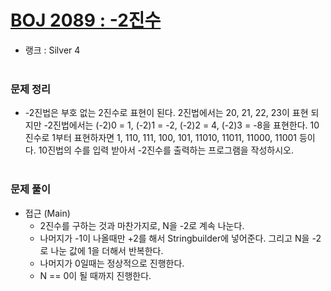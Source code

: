 # [BOJ 2089 : -2진수](https://www.acmicpc.net/problem/2089)
- 랭크 : Silver 4
  <br><br>
  
### 문제 정리
- -2진법은 부호 없는 2진수로 표현이 된다. 2진법에서는 20, 21, 22, 23이 표현 되지만 -2진법에서는 (-2)0 = 1, (-2)1 = -2, (-2)2 = 4, (-2)3 = -8을 표현한다. 10진수로 1부터 표현하자면 1, 110, 111, 100, 101, 11010, 11011, 11000, 11001 등이다.
10진법의 수를 입력 받아서 -2진수를 출력하는 프로그램을 작성하시오.
<br><br>

### 문제 풀이
- 접근 (Main) 
  - 2진수를 구하는 것과 마찬가지로, N을 -2로 계속 나눈다. 
  - 나머지가 -1이 나올때만 +2를 해서 Stringbuilder에 넣어준다. 그리고 N을 -2로 나눈 값에 1을 더해서 반복한다.
  - 나머지가 0일때는 정상적으로 진행한다.
  - N == 0이 될 때까지 진행한다. 
  
  


  

    
    


    
    



